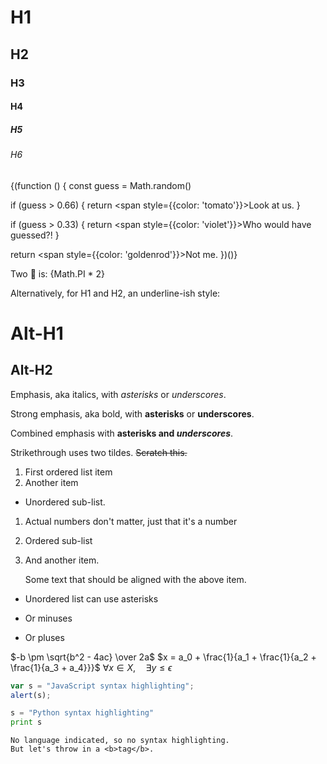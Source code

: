 ---
---

# H1
## H2
### H3
#### H4
##### H5
###### H6
{(function () {
  const guess = Math.random()

  if (guess > 0.66) {
    return <span style={{color: 'tomato'}}>Look at us.</span>
  }

  if (guess > 0.33) {
    return <span style={{color: 'violet'}}>Who would have guessed?!</span>
  }

  return <span style={{color: 'goldenrod'}}>Not me.</span>
})()}

Two 🍰 is: {Math.PI * 2}

Alternatively, for H1 and H2, an underline-ish style:

Alt-H1
======

Alt-H2
------

Emphasis, aka italics, with *asterisks* or _underscores_.

Strong emphasis, aka bold, with **asterisks** or __underscores__.

Combined emphasis with **asterisks and _underscores_**.

Strikethrough uses two tildes. ~~Scratch this.~~

1. First ordered list item
2. Another item
  * Unordered sub-list. 
1. Actual numbers don't matter, just that it's a number
  1. Ordered sub-list
4. And another item.  
   
   Some text that should be aligned with the above item.

* Unordered list can use asterisks
- Or minuses
+ Or pluses


$-b \pm \sqrt{b^2 - 4ac} \over 2a$
$x = a_0 + \frac{1}{a_1 + \frac{1}{a_2 + \frac{1}{a_3 + a_4}}}$
$\forall x \in X, \quad \exists y \leq \epsilon$

```javascript
var s = "JavaScript syntax highlighting";
alert(s);
```
 
```python
s = "Python syntax highlighting"
print s
```
 
```
No language indicated, so no syntax highlighting. 
But let's throw in a <b>tag</b>.
```